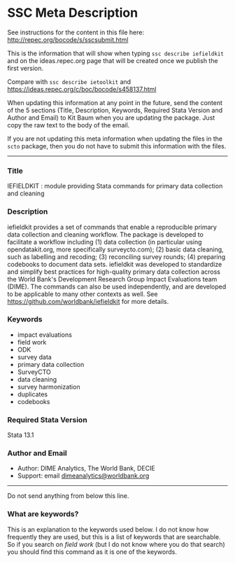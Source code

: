 # SSC Meta Description
See instructions for the content in this file here: http://repec.org/bocode/s/sscsubmit.html

This is the information that will show when typing `ssc describe iefieldkit` and on the ideas.repec.org page that will be created once we publish the first version.

Compare with `ssc describe ietoolkit` and https://ideas.repec.org/c/boc/bocode/s458137.html

When updating this information at any point in the future, send the content of the 5 sections (Title, Description, Keywords, Required Stata Version and Author and Email) to Kit Baum when you are updating the package. Just copy the raw text to the body of the email.

If you are not updating this meta information when updating the files in the `scto` package, then you do not have to submit this information with the files.

***

### Title
IEFIELDKIT : module providing Stata commands for primary data collection and cleaning

### Description

iefieldkit provides a set of commands that enable a reproducible primary data collection and cleaning workflow. The package is developed to facilitate a workflow including (1) data collection (in particular using opendatakit.org, more specifically surveycto.com); (2) basic data cleaning, such as labelling and recoding; (3) reconciling survey rounds; (4) preparing codebooks to document data sets. iefieldkit was developed to standardize and simplify best practices for high-quality primary data collection across the World Bank's Development Research Group Impact Evaluations team (DIME). The commands can also be used independently, and are developed to be applicable to many other contexts as well. See https://github.com/worldbank/iefieldkit for more details.

### Keywords
* impact evaluations
* field work
* ODK
* survey data
* primary data collection
* SurveyCTO
* data cleaning
* survey harmonization
* duplicates
* codebooks

### Required Stata Version
Stata 13.1

### Author and Email
* Author: DIME Analytics, The World Bank, DECIE
* Support: email  dimeanalytics@worldbank.org

***
Do not send anything from below this line.

### What are keywords?
This is an explanation to the keywords used below. I do not know how frequently they are used, but this is a list of keywords that are searchable. So if you search on _field work_ (but I do not know where you do that search) you should find this command as it is one of the keywords.

